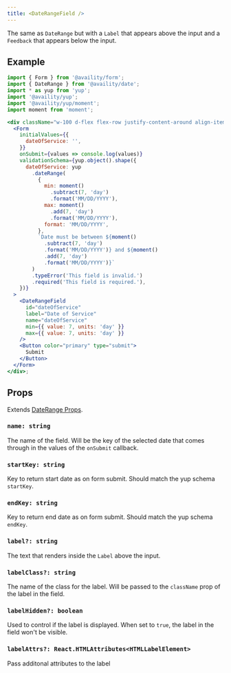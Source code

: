 ```yaml
---
title: <DateRangeField />
---
```


The same as `DateRange` but with a `Label` that appears above the input and a `Feedback` that appears below the input.

## Example

```jsx live=true viewCode=true
import { Form } from '@availity/form';
import { DateRange } from '@availity/date';
import * as yup from 'yup';
import '@availity/yup';
import '@availity/yup/moment';
import moment from 'moment';

<div className="w-100 d-flex flex-row justify-content-around align-items-center">
  <Form
    initialValues={{
      dateOfService: '',
    }}
    onSubmit={values => console.log(values)}
    validationSchema={yup.object().shape({
      dateOfService: yup
        .dateRange(
          {
            min: moment()
              .subtract(7, 'day')
              .format('MM/DD/YYYY'),
            max: moment()
              .add(7, 'day')
              .format('MM/DD/YYYY'),
            format: 'MM/DD/YYYY',
          },
          `Date must be between ${moment()
            .subtract(7, 'day')
            .format('MM/DD/YYYY')} and ${moment()
            .add(7, 'day')
            .format('MM/DD/YYYY')}`
        )
        .typeError('This field is invalid.')
        .required('This field is required.'),
    })}
  >
    <DateRangeField
      id="dateOfService"
      label="Date of Service"
      name="dateOfService"
      min={{ value: 7, units: 'day' }}
      max={{ value: 7, units: 'day' }}
    />
    <Button color="primary" type="submit">
      Submit
    </Button>
  </Form>
</div>;
```

## Props

Extends [DateRange Props](/form/date/components/date-range/#props).

### `name: string`

The name of the field. Will be the key of the selected date that comes through in the values of the `onSubmit` callback.

### `startKey: string`

Key to return start date as on form submit. Should match the yup schema `startKey`.

### `endKey: string`

Key to return end date as on form submit. Should match the yup schema `endKey`.

### `label?: string`

The text that renders inside the `Label` above the input.

### `labelClass?: string`
The name of the class for the label. Will be passed to the `className` prop of the label in the field.

### `labelHidden?: boolean`
Used to control if the label is displayed. When set to `true`, the label in the field won't be visible.

### `labelAttrs?: React.HTMLAttributes<HTMLLabelElement>`
Pass additonal attributes to the label
